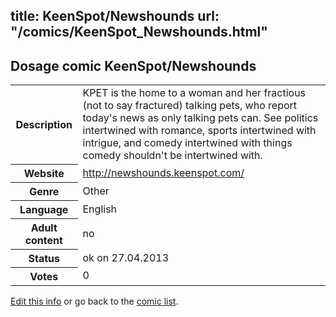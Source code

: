 title: KeenSpot/Newshounds
url: "/comics/KeenSpot_Newshounds.html"
---
Dosage comic KeenSpot/Newshounds
-----------------------------------------

<p id="msg"></p>
<script type="text/javascript">
if (window.location.search === '?edit_info_mail=sent_ok') {
  var elem = document.getElementById("msg");
  elem.innerHTML = 'Edited information sucessfully sent.';
  elem.className = 'ok';
}
</script>
<table class="comicinfo">
<tr>
<th>Description</th><td>KPET is the home to a woman and her fractious (not to say fractured) talking pets, who report today's news as only talking pets can. See politics intertwined with romance, sports intertwined with intrigue, and comedy intertwined with things comedy shouldn't be intertwined with.</td>
</tr>
<tr>
<th>Website</th><td><a href="http://newshounds.keenspot.com/">http://newshounds.keenspot.com/</a></td>
</tr>
<tr>
<th>Genre</th><td>Other</td>
</tr>
<tr>
<th>Language</th><td>English</td>
</tr>
<tr>
<th>Adult content</th><td>no</td>
</tr>
<tr>
<th>Status</th><td>ok on 27.04.2013</td>
</tr>
<tr>
<th>Votes</th><td>0</td>
</tr>
</table>

[Edit this info](KeenSpot_Newshounds_edit.html) or go back to the [comic list](../comic-index.html).
